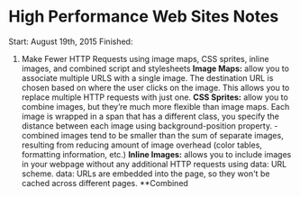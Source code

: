 # High Performance Web Sites Notes 

Start: August 19th, 2015
Finished: 

1)  Make Fewer HTTP Requests
      using image maps, CSS sprites, inline images, and combined script and stylesheets 
      **Image Maps:** allow you to associate multiple URLS with a single image. The destination URL is chosen based on where the user clicks on the image. This allows you to replace multiple HTTP requests with just one. 
      **CSS Sprites:** allow you to combine images, but they’re much more flexible than image maps. Each image is wrapped in a span that has a different class, you specify the distance between each image using background-position property.
        - combined images tend to be smaller than the sum of separate images, resulting from reducing amount of image overhead (color tables, formatting information, etc.)
      **Inline Images:** allows you to include images in your webpage without any additional HTTP requests using data: URL scheme. data: URLs are embedded into the page, so they won't be cached across different pages.
      **Combined 

